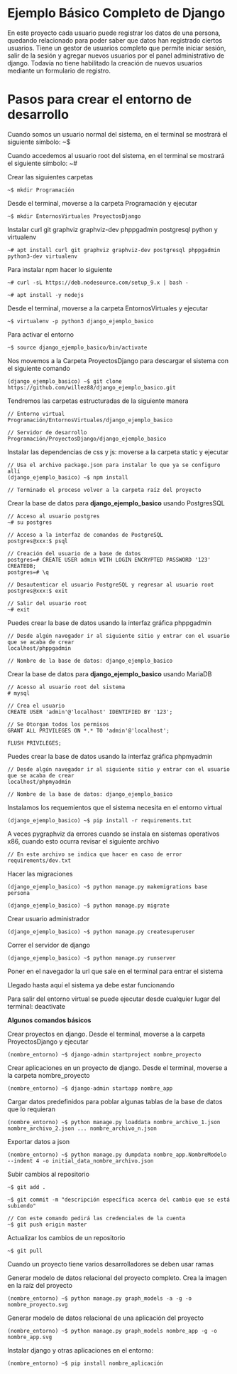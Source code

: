 # Ejemplo Básico Completo de Django

En este proyecto cada usuario puede registrar los datos de una persona, quedando relacionado para poder saber que datos han registrado ciertos usuarios. Tiene un gestor de usuarios completo que permite iniciar sesión, salir de la sesión y agregar nuevos usuarios por el panel administrativo de django. Todavía no tiene habilitado la creación de nuevos usuarios mediante un formulario de registro.

# Pasos para crear el entorno de desarrollo

Cuando somos un usuario normal del sistema, en el terminal se mostrará el siguiente símbolo: ~$

Cuando accedemos al usuario root del sistema, en el terminal se mostrará el siguiente símbolo: ~#

Crear las siguientes carpetas

    ~$ mkdir Programación

Desde el terminal, moverse a la carpeta Programación y ejecutar

    ~$ mkdir EntornosVirtuales ProyectosDjango

Instalar curl git graphviz graphviz-dev phppgadmin postgresql python y virtualenv

    ~# apt install curl git graphviz graphviz-dev postgresql phppgadmin python3-dev virtualenv

Para instalar npm hacer lo siguiente

    ~# curl -sL https://deb.nodesource.com/setup_9.x | bash -

    ~# apt install -y nodejs

Desde el terminal, moverse a la carpeta EntornosVirtuales y ejecutar

    ~$ virtualenv -p python3 django_ejemplo_basico

Para activar el entorno

    ~$ source django_ejemplo_basico/bin/activate

Nos movemos a la Carpeta ProyectosDjango para descargar el sistema con el siguiente comando

    (django_ejemplo_basico) ~$ git clone https://github.com/willez88/django_ejemplo_basico.git

Tendremos las carpetas estructuradas de la siguiente manera

    // Entorno virtual
    Programación/EntornosVirtuales/django_ejemplo_basico

    // Servidor de desarrollo
    Programación/ProyectosDjango/django_ejemplo_basico

Instalar las dependencias de css y js: moverse a la carpeta static y ejecutar

    // Usa el archivo package.json para instalar lo que ya se configuro allí
    (django_ejemplo_basico) ~$ npm install

    // Terminado el proceso volver a la carpeta raíz del proyecto

Crear la base de datos para __django_ejemplo_basico__ usando PostgresSQL

    // Acceso al usuario postgres
    ~# su postgres

    // Acceso a la interfaz de comandos de PostgreSQL
    postgres@xxx:$ psql

    // Creación del usuario de a base de datos
    postgres=# CREATE USER admin WITH LOGIN ENCRYPTED PASSWORD '123' CREATEDB;
    postgres=# \q

    // Desautenticar el usuario PostgreSQL y regresar al usuario root
    postgres@xxx:$ exit

    // Salir del usuario root
    ~# exit

Puedes crear la base de datos usando la interfaz gráfica phppgadmin

    // Desde algún navegador ir al siguiente sitio y entrar con el usuario que se acaba de crear
    localhost/phppgadmin

    // Nombre de la base de datos: django_ejemplo_basico

Crear la base de datos para __django_ejemplo_basico__ usando MariaDB

    // Acesso al usuario root del sistema
    # mysql

    // Crea el usuario
    CREATE USER 'admin'@'localhost' IDENTIFIED BY '123';

    // Se Otorgan todos los permisos
    GRANT ALL PRIVILEGES ON *.* TO 'admin'@'localhost';

    FLUSH PRIVILEGES;

Puedes crear la base de datos usando la interfaz gráfica phpmyadmin

    // Desde algún navegador ir al siguiente sitio y entrar con el usuario que se acaba de crear
    localhost/phpmyadmin

    // Nombre de la base de datos: django_ejemplo_basico

Instalamos los requemientos que el sistema necesita en el entorno virtual

    (django_ejemplo_basico) ~$ pip install -r requirements.txt

A veces pygraphviz da errores cuando se instala en sistemas operativos x86, cuando esto ocurra revisar el siguiente archivo

    // En este archivo se indica que hacer en caso de error
    requirements/dev.txt

Hacer las migraciones

    (django_ejemplo_basico) ~$ python manage.py makemigrations base persona

    (django_ejemplo_basico) ~$ python manage.py migrate

Crear usuario administrador

    (django_ejemplo_basico) ~$ python manage.py createsuperuser

Correr el servidor de django

    (django_ejemplo_basico) ~$ python manage.py runserver

Poner en el navegador la url que sale en el terminal para entrar el sistema

Llegado hasta aquí el sistema ya debe estar funcionando

Para salir del entorno virtual se puede ejecutar desde cualquier lugar del terminal: deactivate

__Algunos comandos básicos__

Crear proyectos en django. Desde el terminal, moverse a la carpeta ProyectosDjango y ejecutar

    (nombre_entorno) ~$ django-admin startproject nombre_proyecto

Crear aplicaciones en un proyecto de django. Desde el terminal, moverse a la carpeta nombre_proyecto

    (nombre_entorno) ~$ django-admin startapp nombre_app

Cargar datos predefinidos para poblar algunas tablas de la base de datos que lo requieran

    (nombre_entorno) ~$ python manage.py loaddata nombre_archivo_1.json nombre_archivo_2.json ... nombre_archivo_n.json

Exportar datos a json

    (nombre_entorno) ~$ python manage.py dumpdata nombre_app.NombreModelo --indent 4 -o initial_data_nombre_archivo.json

Subir cambios al repositorio

    ~$ git add .

    ~$ git commit -m "descripción específica acerca del cambio que se está subiendo"

    // Con este comando pedirá las credenciales de la cuenta
    ~$ git push origin master

Actualizar los cambios de un repositorio

    ~$ git pull

Cuando un proyecto tiene varios desarrolladores se deben usar ramas

Generar modelo de datos relacional del proyecto completo. Crea la imagen en la raíz del proyecto

    (nombre_entorno) ~$ python manage.py graph_models -a -g -o nombre_proyecto.svg

Generar modelo de datos relacional de una aplicación del proyecto

    (nombre_entorno) ~$ python manage.py graph_models nombre_app -g -o nombre_app.svg

Instalar django y otras aplicaciones en el entorno:

    (nombre_entorno) ~$ pip install nombre_aplicación
